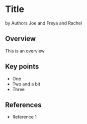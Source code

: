 # Title

by Authors Joe and Freya and Rachel

## Overview

This is an overview

## Key points

* One
* Two and a bit
* Three

## References

* Reference 1


